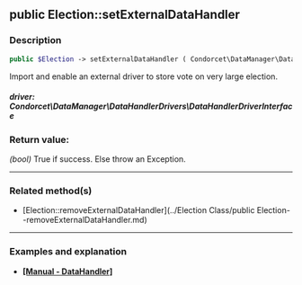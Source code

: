 ## public Election::setExternalDataHandler

### Description    

```php
public $Election -> setExternalDataHandler ( Condorcet\DataManager\DataHandlerDrivers\DataHandlerDriverInterface driver )
```

Import and enable an external driver to store vote on very large election.    


##### **driver:** *Condorcet\DataManager\DataHandlerDrivers\DataHandlerDriverInterface*   
    



### Return value:   

*(bool)* True if success. Else throw an Exception.


---------------------------------------

### Related method(s)      

* [Election::removeExternalDataHandler](../Election Class/public Election--removeExternalDataHandler.md)    

---------------------------------------

### Examples and explanation

* **[[Manual - DataHandler]](https://github.com/julien-boudry/Condorcet/blob/master/examples/specifics_examples/use_large_election_external_database_drivers.php)**    
